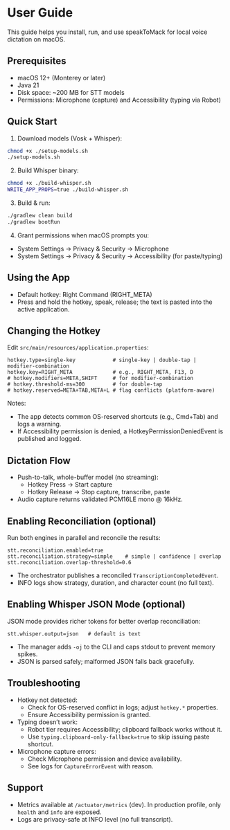 # User Guide

This guide helps you install, run, and use speakToMack for local voice dictation on macOS.

## Prerequisites
- macOS 12+ (Monterey or later)
- Java 21
- Disk space: ~200 MB for STT models
- Permissions: Microphone (capture) and Accessibility (typing via Robot)

## Quick Start
1) Download models (Vosk + Whisper):
```bash
chmod +x ./setup-models.sh
./setup-models.sh
```
2) Build Whisper binary:
```bash
chmod +x ./build-whisper.sh
WRITE_APP_PROPS=true ./build-whisper.sh
```
3) Build & run:
```bash
./gradlew clean build
./gradlew bootRun
```
4) Grant permissions when macOS prompts you:
- System Settings → Privacy & Security → Microphone
- System Settings → Privacy & Security → Accessibility (for paste/typing)

## Using the App
- Default hotkey: Right Command (RIGHT_META)
- Press and hold the hotkey, speak, release; the text is pasted into the active application.

## Changing the Hotkey
Edit `src/main/resources/application.properties`:
```properties
hotkey.type=single-key            # single-key | double-tap | modifier-combination
hotkey.key=RIGHT_META             # e.g., RIGHT_META, F13, D
# hotkey.modifiers=META,SHIFT     # for modifier-combination
# hotkey.threshold-ms=300         # for double-tap
# hotkey.reserved=META+TAB,META+L # flag conflicts (platform-aware)
```
Notes:
- The app detects common OS-reserved shortcuts (e.g., Cmd+Tab) and logs a warning.
- If Accessibility permission is denied, a HotkeyPermissionDeniedEvent is published and logged.

## Dictation Flow
- Push-to-talk, whole-buffer model (no streaming):
  - Hotkey Press → Start capture
  - Hotkey Release → Stop capture, transcribe, paste
- Audio capture returns validated PCM16LE mono @ 16kHz.

## Enabling Reconciliation (optional)
Run both engines in parallel and reconcile the results:
```properties
stt.reconciliation.enabled=true
stt.reconciliation.strategy=simple    # simple | confidence | overlap
stt.reconciliation.overlap-threshold=0.6
```
- The orchestrator publishes a reconciled `TranscriptionCompletedEvent`.
- INFO logs show strategy, duration, and character count (no full text).

## Enabling Whisper JSON Mode (optional)
JSON mode provides richer tokens for better overlap reconciliation:
```properties
stt.whisper.output=json   # default is text
```
- The manager adds `-oj` to the CLI and caps stdout to prevent memory spikes.
- JSON is parsed safely; malformed JSON falls back gracefully.

## Troubleshooting
- Hotkey not detected:
  - Check for OS-reserved conflict in logs; adjust `hotkey.*` properties.
  - Ensure Accessibility permission is granted.
- Typing doesn’t work:
  - Robot tier requires Accessibility; clipboard fallback works without it.
  - Use `typing.clipboard-only-fallback=true` to skip issuing paste shortcut.
- Microphone capture errors:
  - Check Microphone permission and device availability.
  - See logs for `CaptureErrorEvent` with reason.

## Support
- Metrics available at `/actuator/metrics` (dev). In production profile, only `health` and `info` are exposed.
- Logs are privacy-safe at INFO level (no full transcript).
